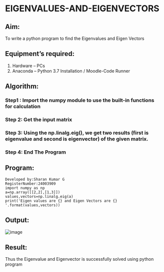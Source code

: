 # EIGENVALUES-AND-EIGENVECTORS
## Aim:
To write a python program to find the Eigenvalues and Eigen Vectors
## Equipment’s required:
1. 	Hardware – PCs
2. 	Anaconda – Python 3.7 Installation / Moodle-Code Runner
## Algorithm:
### Step1 : Import the numpy module to use the built-in functions for calculation
### Step 2: Get the input matrix
### Step 3: Using the np.linalg.eig(),  we get two results (first is eigenvalue and second is eigenvector) of the given matrix.
### Step 4: End The Program 

## Program:
```
Developed by:Sharan Kumar G 
RegisterNumber:24003909
import numpy as np
a=np.array([[2,2],[1,3]])
values,vectors=np.linalg.eig(a)
print('Eigen values are {} and Eigen Vectors are {} '.format(values,vectors))
```
## Output:
![image](https://github.com/user-attachments/assets/51909cc3-3010-4e31-9511-bfe8b754e6d7)

## Result:
Thus the Eigenvalue and Eigenvector is successfully solved using python program

